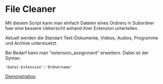 <h1>File Cleaner</h1>
<p>Mit diesem Script kann man einfach Dateien eines Ordners in Subordner fuer eine bessere Uebersicht anhand ihrer Extension unterteilen.</p>
<p>Aktuell werden die Standart Text-Dokumente, Videos, Audios, Programme und Archive unterstuetzt.</p>
<p>Bei Bedarf kann man "extension_assignment" erweitern. Dabei ist der Syntax:</p>

`'Datei-Extension':'Ordnername'`

[Demonstration](https://streamable.com/d6yc9a)
